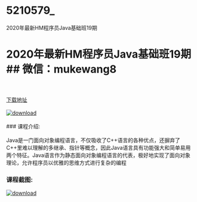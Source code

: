 # 5210579_
2020年最新HM程序员Java基础班19期
# 2020年最新HM程序员Java基础班19期## 微信：mukewang8
<br/></br>[下载地址](http://www.36tz.cn/article/5210579 "下载地址")
<br/></br>[![download](http://36tz.cn/muke_img/2020_02_1-124.png "下载地址")](http://www.36tz.cn/article/5210579 "下载地址")
<br/></br>### 课程介绍:<br/></br>Java是一门面向对象编程语言，不仅吸收了C++语言的各种优点，还摒弃了C++里难以理解的多继承、指针等概念，因此Java语言具有功能强大和简单易用两个特征。Java语言作为静态面向对象编程语言的代表，极好地实现了面向对象理论，允许程序员以优雅的思维方式进行复杂的编程

### 课程截图:
[![download](http://36tz.cn/muke_img/2020_02_11-120.png "下载地址")](http://www.36tz.cn/article/5210579 "下载地址")
